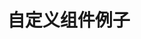 # 自定义组件例子

<template>
  <div class="test-demo">
    {{ msg }}
    <my-hello></my-hello>
    <el-button>button</el-button>
  </div>
</template>

<script>
export default {
  data () {
    return {
      msg: 'Hello VuePress!'
    }
  }
}
</script>
